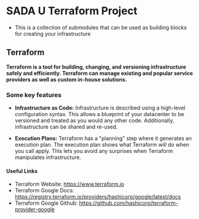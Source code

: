 # SADA U Terraform Project

* This is a collection of submodules that can be used as building blocks for creating your infrastructure

## Terraform 
**Terraform is a tool for building, changing, and versioning infrastructure safely and efficiently. Terraform can manage existing and popular service providers as well as custom in-house solutions.**

### Some key features

* __Infrastructure as Code:__ Infrastructure is described using a high-level configuration syntax. This allows a blueprint of your datacenter to be versioned and treated as you would any other code. Additionally, infrastructure can be shared and re-used.

* __Execution Plans:__ Terraform has a "planning" step where it generates an execution plan. The execution plan shows what Terraform will do when you call apply. This lets you avoid any surprises when Terraform manipulates infrastructure.

#### Useful Links

* Terraform Website: https://www.terraform.io
* Terraform Google Docs: https://registry.terraform.io/providers/hashicorp/google/latest/docs
* Terraform Google Github: https://github.com/hashicorp/terraform-provider-google
